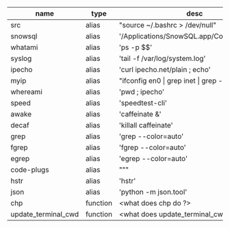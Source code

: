 | name                |  type     |  desc                                                  |  file   |  note |
| ------------------- | --------- | ------------------------------------------------------ | ------- | ----- |
| src                 |  alias    |  "source ~/.bashrc > /dev/null"                        |  mac.sh |  <->  |
| snowsql             |  alias    |  '/Applications/SnowSQL.app/Contents/MacO...           |  mac.sh |  <->  |
| whatami             |  alias    |  'ps -p $$'                                            |  mac.sh |  <->  |
| syslog              |  alias    |  'tail -f /var/log/system.log'                         |  mac.sh |  <->  |
| ipecho              |  alias    |  'curl ipecho.net/plain ; echo'                        |  mac.sh |  <->  |
| myip                |  alias    |  "ifconfig en0 &#124; grep inet &#124; grep -v inet... |  mac.sh |  <->  |
| whereami            |  alias    |  'pwd ; ipecho'                                        |  mac.sh |  <->  |
| speed               |  alias    |  'speedtest-cli'                                       |  mac.sh |  <->  |
| awake               |  alias    |  'caffeinate &'                                        |  mac.sh |  <->  |
| decaf               |  alias    |  'killall caffeinate'                                  |  mac.sh |  <->  |
| grep                |  alias    |  'grep --color=auto'                                   |  mac.sh |  <->  |
| fgrep               |  alias    |  'fgrep --color=auto'                                  |  mac.sh |  <->  |
| egrep               |  alias    |  'egrep --color=auto'                                  |  mac.sh |  <->  |
| code-plugs          |  alias    |  """                                                   |  mac.sh |  <->  |
| hstr                |  alias    |  'hstr'                                                |  mac.sh |  <->  |
| json                |  alias    |  'python -m json.tool'                                 |  mac.sh |  <->  |
| chp                 |  function |  <what does chp do ?>                                  |  mac.sh |  <->  |
| update_terminal_cwd |  function |  <what does update_terminal_cwd do ?>                  |  mac.sh |  <->  |
